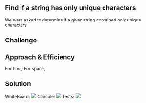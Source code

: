 ## Find if a string has only unique characters
We were asked to determine if a given string contained only unique characters

## Challenge


## Approach & Efficiency
For time, 
For space, 

## Solution
WhiteBoard: 
![](../../../assets/)
Console: 
![](../../../assets/)
Tests:
![](../../../assets/)